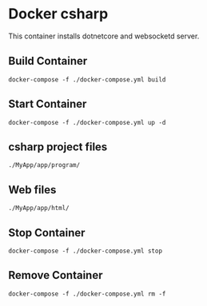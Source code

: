 # Docker csharp

This container installs dotnetcore and websocketd server.

## Build Container

`docker-compose -f ./docker-compose.yml build`

## Start Container

`docker-compose -f ./docker-compose.yml up -d`

## csharp project files

`./MyApp/app/program/`

## Web files

`./MyApp/app/html/`

## Stop Container

`docker-compose -f ./docker-compose.yml stop`

## Remove Container

`docker-compose -f ./docker-compose.yml rm -f`
